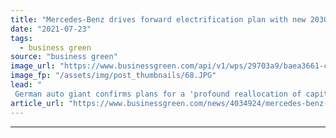 ```yaml
---
title: "Mercedes-Benz drives forward electrification plan with new 2030 target"
date: "2021-07-23"
tags: 
  - business green
source: "business green"
image_url: "https://www.businessgreen.com/api/v1/wps/29703a9/baea3661-cb1f-4bf3-8f38-0d4165606468/3/mercedes-benz-vitoe-e-cell-185x114.JPG"
image_fp: "/assets/img/post_thumbnails/68.JPG"
lead: "
 German auto giant confirms plans for a 'profound reallocation of capital' as it announces it is to invest £34bn and build eight gigafactories in support of its EV strategy ..."
article_url: "https://www.businessgreen.com/news/4034924/mercedes-benz-drives-forward-electrification-plan-2030-target"
---
```


---

